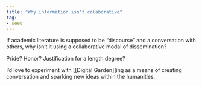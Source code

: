 ```yaml
---
title: "Why information isn't colaborative"
tag: 
- seed
---
```


If academic literature is supposed to be “discourse” and a conversation with others, why isn’t it using a collaborative modal of dissemination? 

Pride?
Honor? 
Justification for a length degree? 

I’d love to experiment with [[Digital Garden]]ing as a means of creating conversation and sparking new ideas within the humanities. 

